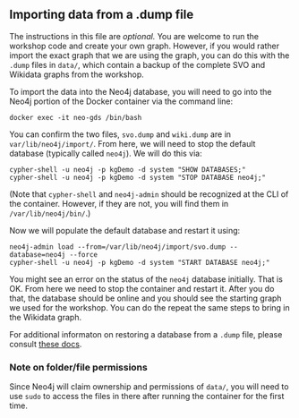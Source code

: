 ## Importing data from a .dump file

The instructions in this file are _optional._  You are welcome to run the workshop code and create your own graph.  However, if you would rather import the exact graph that we are using the graph, you can do this with the `.dump` files in `data/`, which contain a backup of the complete SVO and Wikidata graphs from the workshop.

To import the data into the Neo4j database, you will need to go into the Neo4j portion of the Docker container via the command line:

```
docker exec -it neo-gds /bin/bash
```

You can confirm the two files, `svo.dump` and `wiki.dump` are in `var/lib/neo4j/import/`.  From here, we will need to stop the default database (typically called `neo4j`).  We will do this via:

```
cypher-shell -u neo4j -p kgDemo -d system "SHOW DATABASES;"
cypher-shell -u neo4j -p kgDemo -d system "STOP DATABASE neo4j;"
```

(Note that `cypher-shell` and `neo4j-admin` should be recognized at the CLI of the container.  However, if they are not, you will find them in `/var/lib/neo4j/bin/`.)

Now we will populate the default database and restart it using:

```
neo4j-admin load --from=/var/lib/neo4j/import/svo.dump --database=neo4j --force
cypher-shell -u neo4j -p kgDemo -d system "START DATABASE neo4j;"
```

You might see an error on the status of the `neo4j` database initially.  That is OK.  From here we need to stop the container and restart it.  After you do that, the database should be online and you should see the starting graph we used for the workshop.  You can do the repeat the same steps to bring in the Wikidata graph.

For additional informaton on restoring a database from a `.dump` file, please consult [these docs](https://neo4j.com/docs/operations-manual/current/backup-restore/restore-dump/).

### Note on folder/file permissions

Since Neo4j will claim ownership and permissions of `data/`, you will need to use `sudo` to access the files in there after running the container for the first time.